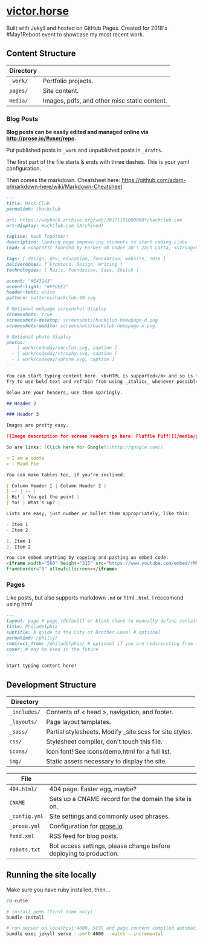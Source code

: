 # [victor.horse](http://victor.horse)

Built with Jekyll and hosted on GitHub Pages. Created for 2018's #May1Reboot event to showcase my most recent work.

## Content Structure

| Directory |  |
| --- | --- |
| ````_work/```` | Portfolio projects. |
| ````pages/```` | Site content. |
| ````media/```` | Images, pdfs, and other misc static content. |

### Blog Posts

**Blog posts can be easily edited and managed online via http://prose.io/#user/repo.**

Put published posts in ````_work```` and unpublished posts in ````_drafts````.

The first part of the file starts & ends with three dashes. This is your yaml configuration.

Then comes the markdown. Cheatsheet here: https://github.com/adam-p/markdown-here/wiki/Markdown-Cheatsheet

````markdown
---
title: Hack Club
permalink: /hackclub

url: https://wayback.archive.org/web/20171101000000*/hackclub.com
url-display: HackClub.com (Archived)

tagline: Hack Together!
description: Landing page empowering students to start coding clubs
lead: A nonprofit founded by Forbes 30 Under 30’s Zach Latta, <strong>Hack Club</strong> brings student-led coding clubs to high schools across the world. I worked with Hack Club to create a new homepage and design system that demonstrates how coding is for everyone.

tags: [ design, dev, education, foundation, website, 2016 ]
deliverables: [ Frontend, Design, Writing ]
technologies: [ Rails, Foundation, Sass, Sketch ]

accent: "#E43143"
accent-light: "#FFDEE2"
header-text: white
pattern: patterns/hackclub-10.svg

# Optional webpage screenshot display
screenshots: true
screenshots-desktop: screenshots/hackclub-homepage-d.png
screenshots-mobile: screenshots/hackclub-homepage-m.png

# Optional photo display
photos:
  - [ work/codeday/voculus.svg, caption ]
  - [ work/codeday/vtrophy.svg, caption ]
  - [ work/codeday/vphone.svg, caption ]
---

You can start typing content here. <b>HTML is supported</b> and so is **markdown syntax.**
Try to use bold text and refrain from using _italics_ whenever possible.

Below are your headers, use them sparingly.

## Header 2

### Header 3

Images are pretty easy.

![Image description for screen readers go here: Fluffle Puff!](/media/guests/flufflepuff-avatar.png)

So are links: [Click here for Google!](http://google.com/)

> I am a quote
> - Maud Pie

You can make tables too, if you're inclined.

| Column Header 1 | Column Header 2 |
| -- | -- |
| Hi! | You get the point |
| Yo! | What's up? |

Lists are easy, just number or bullet them appropriately, like this:

- Item 1
- Item 2

1. Item 1
2. Item 2

You can embed anything by copying and pasting an embed code:
<iframe width="560" height="315" src="https://www.youtube.com/embed/rMFWc_FMhqs"
frameborder="0" allowfullscreen></iframe>

````

### Pages

Like posts, but also supports markdown ````.md```` or html ````.html````. I reccomend using html.

````markdown
---
layout: page # page (default) or blank (have to manually define container and content areas)
title: Philadelphia
subtitle: A guide to the City of Brother Love! # optional
permalink: /philly/
redirect_from: /philadelphia/ # optional if you are redireccting from an old url
cover: # may be used in the future
---

Start typing content here!
````

## Development Structure

| Directory |  |
| --- | --- |
| ````_includes/```` | Contents of < head >, navigation, and footer. |
| ````_layouts/```` | Page layout templates. |
| ````_sass/```` | Partial stylesheets. Modify _site.scss for site styles. |
| ````css/```` | Stylesheet compiler, don't touch this file. |
| ````icons/```` | Icon font! See icons/demo.html for a full list. |
| ````img/```` | Static assets necessary to display the site. |

| File |  |
| --- | --- |
| ````404.html/```` | 404 page. Easter egg, maybe? |
| ````CNAME```` | Sets up a CNAME record for the domain the site is on. |
| ````_config.yml```` | Site settings and commonly used phrases.  |
| ````_prose.yml```` | Configuration for [prose.io](http://prose.io/).  |
| ````feed.xml```` | RSS feed for blog posts. |
| ````robots.txt```` | Bot access settings, please change before deploying to production. |

## Running the site locally

Make sure you have ruby installed, then...

````bash
cd cutie

# install gems (first time only)
bundle install

# run server on localhost:4000. SCSS and page content compiled automatically on save.
bundle exec jekyll serve --port 4000 --watch --incremental
````
